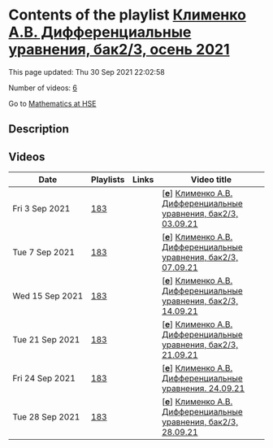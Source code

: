 # Contents of the playlist [Клименко А.В. Дифференциальные уравнения, бак2/3, осень 2021](https://www.youtube.com/playlist?list=PLq3E5oubNNoAE2XslrYUtJF_sch5FjMyK)

This page updated: Thu 30 Sep 2021 22:02:58

Number of videos: [6](#videos)

Go to [Mathematics at HSE](../README.md)

## Description



## Videos

|Date|Playlists|Links|Video title|
|---|---|---|---|
| Fri&nbsp;3&nbsp;Sep&nbsp;2021 | [183](../playlists/183 "Клименко А.В. Дифференциальные уравнения, бак2/3, осень 2021") |  | [[**e**](https://studio.youtube.com/video/IK63rjHIq7Q/edit "Edit")] [Клименко А.В. Дифференциальные уравнения, бак2/3, 03.09.21](https://www.youtube.com/watch?v=IK63rjHIq7Q&list=PLq3E5oubNNoAE2XslrYUtJF_sch5FjMyK) |
| Tue&nbsp;7&nbsp;Sep&nbsp;2021 | [183](../playlists/183 "Клименко А.В. Дифференциальные уравнения, бак2/3, осень 2021") |  | [[**e**](https://studio.youtube.com/video/mEyqKSoTNh4/edit "Edit")] [Клименко А.В. Дифференциальные уравнения, бак2/3, 07.09.21](https://www.youtube.com/watch?v=mEyqKSoTNh4&list=PLq3E5oubNNoAE2XslrYUtJF_sch5FjMyK) |
| Wed&nbsp;15&nbsp;Sep&nbsp;2021 | [183](../playlists/183 "Клименко А.В. Дифференциальные уравнения, бак2/3, осень 2021") |  | [[**e**](https://studio.youtube.com/video/WHISE09Vk0Q/edit "Edit")] [Клименко А.В. Дифференциальные уравнения, бак2/3, 14.09.21](https://www.youtube.com/watch?v=WHISE09Vk0Q&list=PLq3E5oubNNoAE2XslrYUtJF_sch5FjMyK "БАКАЛАВРИАТ 2021/2022&#013;Дифференциальные уравнения&#013;Курс обязательный (Совместный бакалавриат НИУ ВШЭ и ЦПМ)&#013;Факультет математики&#013;3-й курс, 1 модуль&#013;Клименко Алексей Владимирович&#013;Язык: русский") |
| Tue&nbsp;21&nbsp;Sep&nbsp;2021 | [183](../playlists/183 "Клименко А.В. Дифференциальные уравнения, бак2/3, осень 2021") |  | [[**e**](https://studio.youtube.com/video/fvLOYuEyBHQ/edit "Edit")] [Клименко А.В. Дифференциальные уравнения, бак2/3, 21.09.21](https://www.youtube.com/watch?v=fvLOYuEyBHQ&list=PLq3E5oubNNoAE2XslrYUtJF_sch5FjMyK) |
| Fri&nbsp;24&nbsp;Sep&nbsp;2021 | [183](../playlists/183 "Клименко А.В. Дифференциальные уравнения, бак2/3, осень 2021") |  | [[**e**](https://studio.youtube.com/video/Zxa27nWxZE8/edit "Edit")] [Клименко А.В.  Дифференциальные уравнения. 24.09.21](https://www.youtube.com/watch?v=Zxa27nWxZE8&list=PLq3E5oubNNoAE2XslrYUtJF_sch5FjMyK "БАКАЛАВРИАТ 2021/2022&#013;Дифференциальные уравнения&#013;Факультет математики") |
| Tue&nbsp;28&nbsp;Sep&nbsp;2021 | [183](../playlists/183 "Клименко А.В. Дифференциальные уравнения, бак2/3, осень 2021") |  | [[**e**](https://studio.youtube.com/video/JolyE4QAbcE/edit "Edit")] [Клименко А.В. Дифференциальные уравнения, бак2/3, 28.09.21](https://www.youtube.com/watch?v=JolyE4QAbcE&list=PLq3E5oubNNoAE2XslrYUtJF_sch5FjMyK) |
